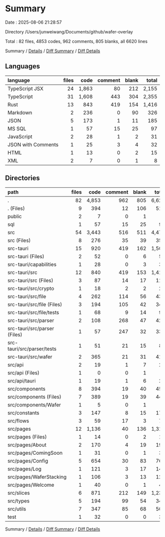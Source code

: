 # Summary

Date : 2025-08-06 21:28:57

Directory /Users/junweiwang/Documents/github/wafer-overlay

Total : 82 files,  4853 codes, 962 comments, 805 blanks, all 6620 lines

Summary / [Details](details.md) / [Diff Summary](diff.md) / [Diff Details](diff-details.md)

## Languages
| language | files | code | comment | blank | total |
| :--- | ---: | ---: | ---: | ---: | ---: |
| TypeScript JSX | 24 | 1,863 | 80 | 212 | 2,155 |
| TypeScript | 31 | 1,608 | 443 | 304 | 2,355 |
| Rust | 13 | 843 | 419 | 154 | 1,416 |
| Markdown | 2 | 236 | 0 | 90 | 326 |
| JSON | 5 | 173 | 1 | 11 | 185 |
| MS SQL | 1 | 57 | 15 | 25 | 97 |
| JavaScript | 2 | 28 | 1 | 2 | 31 |
| JSON with Comments | 1 | 25 | 3 | 4 | 32 |
| HTML | 1 | 13 | 0 | 2 | 15 |
| XML | 2 | 7 | 0 | 1 | 8 |

## Directories
| path | files | code | comment | blank | total |
| :--- | ---: | ---: | ---: | ---: | ---: |
| . | 82 | 4,853 | 962 | 805 | 6,620 |
| . (Files) | 9 | 394 | 12 | 106 | 512 |
| public | 2 | 7 | 0 | 1 | 8 |
| sql | 1 | 57 | 15 | 25 | 97 |
| src | 54 | 3,443 | 516 | 511 | 4,470 |
| src (Files) | 8 | 276 | 35 | 39 | 350 |
| src-tauri | 15 | 920 | 419 | 162 | 1,501 |
| src-tauri (Files) | 2 | 52 | 0 | 6 | 58 |
| src-tauri/capabilities | 1 | 28 | 0 | 3 | 31 |
| src-tauri/src | 12 | 840 | 419 | 153 | 1,412 |
| src-tauri/src (Files) | 3 | 87 | 14 | 17 | 118 |
| src-tauri/src/crypto | 1 | 18 | 2 | 2 | 22 |
| src-tauri/src/file | 4 | 262 | 114 | 56 | 432 |
| src-tauri/src/file (Files) | 3 | 194 | 105 | 42 | 341 |
| src-tauri/src/file/tests | 1 | 68 | 9 | 14 | 91 |
| src-tauri/src/parser | 2 | 108 | 268 | 47 | 423 |
| src-tauri/src/parser (Files) | 1 | 57 | 247 | 32 | 336 |
| src-tauri/src/parser/tests | 1 | 51 | 21 | 15 | 87 |
| src-tauri/src/wafer | 2 | 365 | 21 | 31 | 417 |
| src/api | 2 | 19 | 1 | 7 | 27 |
| src/api (Files) | 1 | 0 | 0 | 1 | 1 |
| src/api/tauri | 1 | 19 | 1 | 6 | 26 |
| src/components | 8 | 394 | 19 | 40 | 453 |
| src/components (Files) | 7 | 389 | 19 | 39 | 447 |
| src/components/Wafer | 1 | 5 | 0 | 1 | 6 |
| src/constants | 3 | 147 | 8 | 15 | 170 |
| src/flows | 3 | 59 | 17 | 3 | 79 |
| src/pages | 12 | 1,136 | 40 | 136 | 1,312 |
| src/pages (Files) | 1 | 14 | 0 | 2 | 16 |
| src/pages/About | 2 | 170 | 4 | 19 | 193 |
| src/pages/ComingSoon | 1 | 31 | 0 | 1 | 32 |
| src/pages/Config | 5 | 654 | 30 | 83 | 767 |
| src/pages/Log | 1 | 121 | 3 | 17 | 141 |
| src/pages/WaferStacking | 1 | 106 | 3 | 13 | 122 |
| src/pages/Welcome | 1 | 40 | 0 | 1 | 41 |
| src/slices | 6 | 871 | 212 | 149 | 1,232 |
| src/types | 5 | 194 | 99 | 54 | 347 |
| src/utils | 7 | 347 | 85 | 68 | 500 |
| test | 1 | 32 | 0 | 0 | 32 |

Summary / [Details](details.md) / [Diff Summary](diff.md) / [Diff Details](diff-details.md)